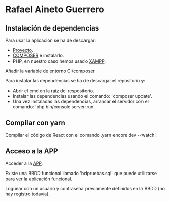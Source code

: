 # Rafael Aineto Guerrero

## Instalación de dependencias

Para usar la aplicación se ha de descargar:

- [Proyecto](https://github.com/Rafjoey/MiAPP.git).
- [COMPOSER](https://getcomposer.org/) e instalarlo.
- PHP, en nuestro caso hemos usado [XAMPP](https://www.apachefriends.org/es/index.html).

Añadir la variable de entorno C:\composer

Para instalar las dependencias se ha de descargar el repositorio y:

- Abrir el cmd en la raiz del respositorio.
- Instalar las dependencias usando el comando: 'composer update'.
- Una vez instaladas las dependencias, arrancar el servidor con el comando: 'php bin/console server:run'.

## Compilar con yarn

Compilar el código de React con el comando .yarn encore dev --watch'.

## Acceso a la APP

Acceder a la [APP](http://localhost:8000).

Existe una BBDD funcional llamado 'bdpruebas.sql' que puede utilizarse para ver la aplicación funcional.

Loguear con un usuario y contraseña previamente definidos en la BBDD (no hay registro todavía).

